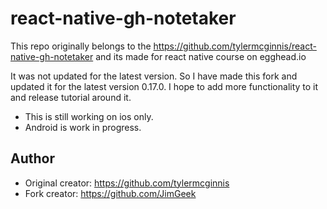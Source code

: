 # react-native-gh-notetaker

This repo originally belongs to the https://github.com/tylermcginnis/react-native-gh-notetaker and its made for react native course on egghead.io

It was not updated for the latest version. So I have made this fork and updated it for the latest version 0.17.0. I hope to add more functionality to it and release tutorial around it.

* This is still working on ios only.
* Android is work in progress.

Author
-------
* Original creator: https://github.com/tylermcginnis
* Fork creator: https://github.com/JimGeek
